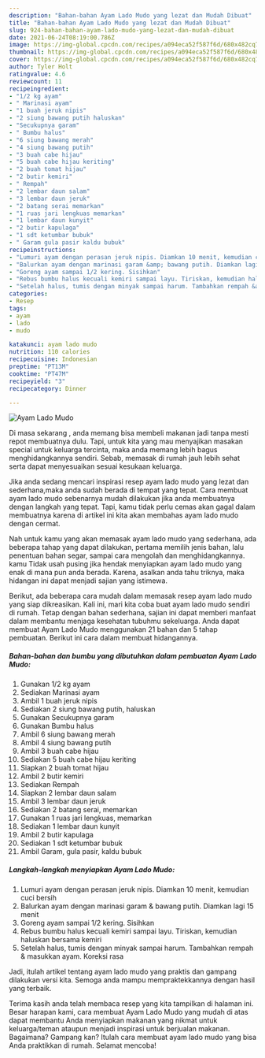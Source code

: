 ```yaml
---
description: "Bahan-bahan Ayam Lado Mudo yang lezat dan Mudah Dibuat"
title: "Bahan-bahan Ayam Lado Mudo yang lezat dan Mudah Dibuat"
slug: 924-bahan-bahan-ayam-lado-mudo-yang-lezat-dan-mudah-dibuat
date: 2021-06-24T08:19:00.786Z
image: https://img-global.cpcdn.com/recipes/a094eca52f587f6d/680x482cq70/ayam-lado-mudo-foto-resep-utama.jpg
thumbnail: https://img-global.cpcdn.com/recipes/a094eca52f587f6d/680x482cq70/ayam-lado-mudo-foto-resep-utama.jpg
cover: https://img-global.cpcdn.com/recipes/a094eca52f587f6d/680x482cq70/ayam-lado-mudo-foto-resep-utama.jpg
author: Tyler Holt
ratingvalue: 4.6
reviewcount: 11
recipeingredient:
- "1/2 kg ayam"
- " Marinasi ayam"
- "1 buah jeruk nipis"
- "2 siung bawang putih haluskan"
- "Secukupnya garam"
- " Bumbu halus"
- "6 siung bawang merah"
- "4 siung bawang putih"
- "3 buah cabe hijau"
- "5 buah cabe hijau keriting"
- "2 buah tomat hijau"
- "2 butir kemiri"
- " Rempah"
- "2 lembar daun salam"
- "3 lembar daun jeruk"
- "2 batang serai memarkan"
- "1 ruas jari lengkuas memarkan"
- "1 lembar daun kunyit"
- "2 butir kapulaga"
- "1 sdt ketumbar bubuk"
- " Garam gula pasir kaldu bubuk"
recipeinstructions:
- "Lumuri ayam dengan perasan jeruk nipis. Diamkan 10 menit, kemudian cuci bersih"
- "Balurkan ayam dengan marinasi garam &amp; bawang putih. Diamkan lagi 15 menit"
- "Goreng ayam sampai 1/2 kering. Sisihkan"
- "Rebus bumbu halus kecuali kemiri sampai layu. Tiriskan, kemudian haluskan bersama kemiri"
- "Setelah halus, tumis dengan minyak sampai harum. Tambahkan rempah &amp; masukkan ayam. Koreksi rasa"
categories:
- Resep
tags:
- ayam
- lado
- mudo

katakunci: ayam lado mudo 
nutrition: 110 calories
recipecuisine: Indonesian
preptime: "PT13M"
cooktime: "PT47M"
recipeyield: "3"
recipecategory: Dinner

---
```



![Ayam Lado Mudo](https://img-global.cpcdn.com/recipes/a094eca52f587f6d/680x482cq70/ayam-lado-mudo-foto-resep-utama.jpg)

Di masa  sekarang , anda memang bisa membeli makanan jadi tanpa mesti repot membuatnya dulu. Tapi, untuk kita yang mau menyajikan masakan special untuk keluarga tercinta, maka anda memang lebih bagus menghidangkannya sendiri. Sebab, memasak di rumah jauh lebih sehat serta dapat menyesuaikan sesuai kesukaan keluarga.

Jika anda sedang mencari inspirasi resep ayam lado mudo yang lezat dan sederhana,maka anda sudah berada di tempat yang tepat. Cara membuat ayam lado mudo  sebenarnya mudah dilakukan jika anda membuatnya dengan langkah yang tepat. Tapi, kamu tidak perlu cemas akan gagal dalam membuatnya 
karena di artikel ini kita akan membahas ayam lado mudo dengan cermat.  



Nah untuk kamu yang akan memasak ayam lado mudo yang sederhana, ada beberapa tahap yang dapat dilakukan, pertama memilih jenis bahan, lalu penentuan bahan segar, sampai cara mengolah dan menghidangkannya. kamu Tidak usah pusing jika hendak menyiapkan ayam lado mudo yang enak di mana pun anda berada. Karena, asalkan anda  tahu triknya, maka hidangan ini dapat menjadi sajian yang istimewa.

Berikut, ada beberapa cara mudah dalam memasak resep ayam lado mudo yang siap dikreasikan. Kali ini, mari kita coba buat ayam lado mudo sendiri di rumah. Tetap dengan bahan sederhana, sajian ini dapat memberi manfaat dalam membantu menjaga kesehatan tubuhmu sekeluarga. Anda dapat membuat Ayam Lado Mudo menggunakan 21 bahan dan 5 tahap pembuatan. Berikut ini cara dalam membuat hidangannya.

<!--inarticleads1-->

##### Bahan-bahan dan bumbu yang dibutuhkan dalam pembuatan Ayam Lado Mudo:

1. Gunakan 1/2 kg ayam
1. Sediakan  Marinasi ayam
1. Ambil 1 buah jeruk nipis
1. Sediakan 2 siung bawang putih, haluskan
1. Gunakan Secukupnya garam
1. Gunakan  Bumbu halus
1. Ambil 6 siung bawang merah
1. Ambil 4 siung bawang putih
1. Ambil 3 buah cabe hijau
1. Sediakan 5 buah cabe hijau keriting
1. Siapkan 2 buah tomat hijau
1. Ambil 2 butir kemiri
1. Sediakan  Rempah
1. Siapkan 2 lembar daun salam
1. Ambil 3 lembar daun jeruk
1. Sediakan 2 batang serai, memarkan
1. Gunakan 1 ruas jari lengkuas, memarkan
1. Sediakan 1 lembar daun kunyit
1. Ambil 2 butir kapulaga
1. Sediakan 1 sdt ketumbar bubuk
1. Ambil  Garam, gula pasir, kaldu bubuk




<!--inarticleads2-->

##### Langkah-langkah menyiapkan Ayam Lado Mudo:

1. Lumuri ayam dengan perasan jeruk nipis. Diamkan 10 menit, kemudian cuci bersih
1. Balurkan ayam dengan marinasi garam &amp; bawang putih. Diamkan lagi 15 menit
1. Goreng ayam sampai 1/2 kering. Sisihkan
1. Rebus bumbu halus kecuali kemiri sampai layu. Tiriskan, kemudian haluskan bersama kemiri
1. Setelah halus, tumis dengan minyak sampai harum. Tambahkan rempah &amp; masukkan ayam. Koreksi rasa




Jadi, itulah artikel tentang  ayam lado mudo  yang praktis dan gampang dilakukan versi kita. Semoga anda mampu mempraktekkannya dengan hasil yang terbaik. 

Terima kasih anda telah membaca resep yang kita tampilkan di halaman ini. Besar harapan kami, cara membuat  Ayam Lado Mudo yang mudah di atas dapat membantu Anda menyiapkan makanan yang nikmat untuk keluarga/teman ataupun menjadi inspirasi untuk berjualan makanan. Bagaimana? Gampang kan? Itulah cara membuat ayam lado mudo yang bisa Anda praktikkan di rumah. Selamat mencoba!

